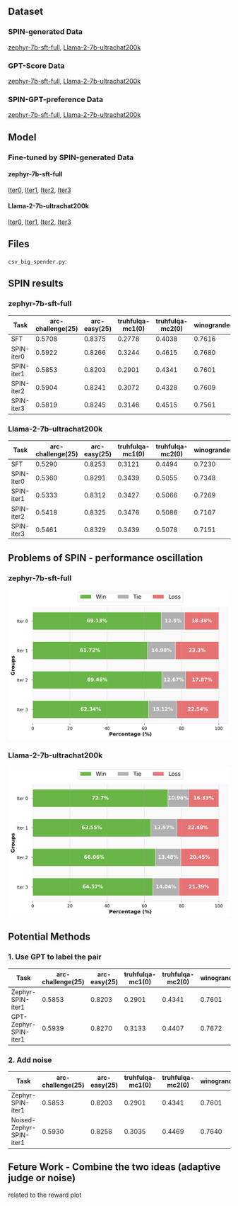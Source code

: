## Dataset
### SPIN-generated Data
[zephyr-7b-sft-full](https://huggingface.co/datasets/joyfine/SPIN-generated-zephyr-7b-sft-full), [Llama-2-7b-ultrachat200k](https://huggingface.co/datasets/joyfine/SPIN-generated-Llama-2-7b-ultrachat200k)

### GPT-Score Data
[zephyr-7b-sft-full](https://huggingface.co/datasets/joyfine/gpt-score-zephyr-7b-sft-full), [Llama-2-7b-ultrachat200k](https://huggingface.co/datasets/joyfine/gpt-score-Llama-2-7b-ultrachat200k)

### SPIN-GPT-preference Data
[zephyr-7b-sft-full](https://huggingface.co/datasets/joyfine/SPIN-GPT-preference-zephyr-7b-sft-full), [Llama-2-7b-ultrachat200k](https://huggingface.co/datasets/joyfine/SPIN-GPT-preference-Llama-2-7b-ultrachat200k)

## Model
### Fine-tuned by SPIN-generated Data

#### zephyr-7b-sft-full
[Iter0](https://huggingface.co/joyfine/zephyr-7b-sft-full-SPIN-iter0), [Iter1](https://huggingface.co/joyfine/zephyr-7b-sft-full-SPIN-iter1), [Iter2](https://huggingface.co/joyfine/zephyr-7b-sft-full-SPIN-iter2), [Iter3](https://huggingface.co/joyfine/zephyr-7b-sft-full-SPIN-iter3)

#### Llama-2-7b-ultrachat200k

[Iter0](https://huggingface.co/joyfine/Llama-2-7b-ultrachat200k-SPIN-iter0), [Iter1](https://huggingface.co/joyfine/Llama-2-7b-ultrachat200k-SPIN-iter1), [Iter2](https://huggingface.co/joyfine/Llama-2-7b-ultrachat200k-SPIN-iter2),
[Iter3](https://huggingface.co/joyfine/Llama-2-7b-ultrachat200k-SPIN-iter3)

## Files
`csv_big_spender.py`: 


## SPIN results

### zephyr-7b-sft-full

| Task               | arc-challenge(25) | arc-easy(25) | truhfulqa-mc1(0) | truhfulqa-mc2(0) | winogrande(5) | gsm8k(5) | hellaswag(10) | mmlu(5) | Average |
|--------------------|-------------------|--------------|------------------|------------------|---------------|----------|---------------|---------|---------|
| SFT            | 0.5708            | 0.8375       | 0.2778           | 0.4038           | 0.7616        | 0.3184   | 0.8102        | 0.5877  | 0.5710  |
| SPIN-iter0            | 0.5922            | 0.8266       | 0.3244           | 0.4615           | 0.7680        | 0.2889   | 0.8260        | 0.5901  | 0.5847  |
| SPIN-iter1            | 0.5853            | 0.8203       | 0.2901           | 0.4341           | 0.7601        | 0.3161   | 0.8172        | 0.5846  | 0.5760  |
| SPIN-iter2            | 0.5904            | 0.8241       | 0.3072           | 0.4328           | 0.7609        | 0.2760   | 0.8197        | 0.5850  | 0.5745  |
| SPIN-iter3            | 0.5819            | 0.8245       | 0.3146           | 0.4515           | 0.7561        | 0.2752   | 0.8181        | 0.5786  | 0.5751  |


### Llama-2-7b-ultrachat200k
| Task               | arc-challenge(25) | arc-easy(25) | truhfulqa-mc1(0) | truhfulqa-mc2(0) | winogrande(5) | gsm8k(5) | hellaswag(10) | mmlu(5) | Average |
|--------------------|-------------------|--------------|------------------|------------------|---------------|----------|---------------|---------|---------|
| SFT          | 0.5290            | 0.8253       | 0.3121           | 0.4494           | 0.7230        | 0.1372   | 0.7619        | 0.4479  | 0.5232  |
| SPIN-iter0            | 0.5360            | 0.8291       | 0.3439           | 0.5055           | 0.7348        | 0.1516   | 0.7735        | 0.4478  | 0.5403  |
| SPIN-iter1            | 0.5333            | 0.8312       | 0.3427           | 0.5066           | 0.7269        | 0.1706   | 0.7727        | 0.4509  | 0.5419  |
| SPIN-iter2             | 0.5418            | 0.8325       | 0.3476           | 0.5086           | 0.7167        | 0.1592   | 0.7718        | 0.4524  | 0.5413  |
| SPIN-iter3             | 0.5461            | 0.8329       | 0.3439           | 0.5078           | 0.7151        | 0.1577   | 0.7714        | 0.4511  | 0.5408  |

## Problems of SPIN - performance oscillation

### zephyr-7b-sft-full
![My Image](./figures&tables&ppts/SPIN-win-rate-zephyr.png)

### Llama-2-7b-ultrachat200k
![My Image](./figures&tables&ppts/SPIN-win-rate-Llama.png)

## Potential Methods

### 1. Use GPT to label the pair 

| Task               | arc-challenge(25) | arc-easy(25) | truhfulqa-mc1(0) | truhfulqa-mc2(0) | winogrande(5) | gsm8k(5) | hellaswag(10) | mmlu(5) | Average |
|--------------------|-------------------|--------------|------------------|------------------|---------------|----------|---------------|---------|---------|
| Zephyr-SPIN-iter1         | 0.5853            | 0.8203       | 0.2901           | 0.4341           | 0.7601        | 0.3161   | 0.8172        | 0.5846  | 0.5760  |
| GPT-Zephyr-SPIN-iter1        | 0.5939            | 0.8270       | 0.3133           | 0.4407           | 0.7672        | 0.3169   | 0.8229        | 0.5855  | 0.5834  |


### 2. Add noise


| Task               | arc-challenge(25) | arc-easy(25) | truhfulqa-mc1(0) | truhfulqa-mc2(0) | winogrande(5) | gsm8k(5) | hellaswag(10) | mmlu(5) | Average |
|--------------------|-------------------|--------------|------------------|------------------|---------------|----------|---------------|---------|---------|
| Zephyr-SPIN-iter1         | 0.5853            | 0.8203       | 0.2901           | 0.4341           | 0.7601        | 0.3161   | 0.8172        | 0.5846  | 0.5760  |
| Noised-Zephyr-SPIN-iter1       | 0.5930            | 0.8258       | 0.3035           | 0.4469           | 0.7640        | 0.3275   | 0.8214        | 0.5880  | 0.5838  |


## Feture Work - Combine the two ideas (adaptive judge or noise)

related to the reward plot











